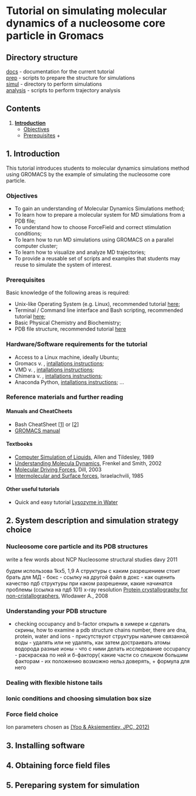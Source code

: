 # Tutorial on simulating molecular dynamics of a nucleosome core particle in Gromacs
## Directory structure
[docs](docs) - documentation for the current tutorial  
[prep](prep) - scripts to prepare the structure for simulations  
[simul](simul) - directory to perform simulations  
[analysis](analysis) - scripts to perform trajectory analysis  

## Contents
1. [**Introduction**](#Introduction) 
   + [Objectives](#Objectives)
   + [Prerequisites](#Prerequisites)
     +[]()





<a name="Introduction"/>

## 1. Introduction
This tutorial introduces students to molecular dynamics simulations method using GROMACS by the example of simulating the nucleosome core particle. 

<a name="Objectives"/>

### Objectives

- To gain an understanding of Molecular Dynamics Simulations method;
- To learn how to prepare a molecular system for MD simulations from a PDB file;
- To understand how to choose ForceField and correct stimulation conditions;
- To learn how to run MD simulations using GROMACS on a parallel computer cluster;
- To learn how to visualize and analyze MD trajectories;
- To provide a reusable set of scripts and examples that students may reuse to simulate the system of interest.

### Prerequisites
Basic knowledge of the following areas is required:
- Unix-like Operating System (e.g. Linux), recommended tutorial [here](http://swcarpentry.github.io/shell-novice/);
- Terminal / Command line interface and Bash scripting, recommended tutorial [here](http://swcarpentry.github.io/shell-novice/); 
- Basic Physical Chemistry and Biochemistry;
- PDB file structure, recommended tutorial [here](https://pdb101.rcsb.org/learn/guide-to-understanding-pdb-data/introduction)

### Hardware/Software requirements for the tutorial
- Access to a Linux machine, ideally Ubuntu;
- Gromacs v. , [intallations instructions]();
- VMD v. , [intallations instructions]();
- Chimera v. , [intallations instructions]();
- Anaconda Python, [intallations instructions]();
...

### Reference materials and further reading

#### Manuals and CheatCheets
- Bash CheatSheet [[1]](https://gist.github.com/LeCoupa/122b12050f5fb267e75f) or [[2]](https://devhints.io/bash)
- [GROMACS manual](http://ftp.gromacs.org/pub/manual/manual-5.0.4.pdf)


#### Textbooks 

- [Computer Simulation of Liquids](https://books.google.ru/books/about/Computer_Simulation_of_Liquids.html?id=O32VXB9e5P4C&redir_esc=y), Allen and Tildesley, 1989
- [Understanding Molecula Dynamics](https://www.sciencedirect.com/science/book/9780122673511), Frenkel and Smith, 2002
- [Molecular Driving Forces](https://books.google.ru/books/about/Molecular_Driving_Forces.html?id=hdeODhjp1bUC&redir_esc=y), Dill, 2003 
- [Intermolecular and Surface forces](https://www.sciencedirect.com/science/book/9780123751829), Israelachvili, 1985

#### Other useful tutorials

- Quick and easy tutorial [Lysozyme in Water](http://www.bevanlab.biochem.vt.edu/Pages/Personal/justin/gmx-tutorials/lysozyme/index.html)

## 2. System description and simulation strategy choice
### Nucleosome core particle and its PDB structures
write a few words about NCP
Nucleosome structural studies davy 2011

будем использова 1kx5, 1,9 А
структуры с каким разрешением стоит брать для МД - бокс - ссылку на другой файл в докс - как оценить качество пдб структуры
при каком разрешении, какие начинатся проблемы (ссылка на пдб 101) x-ray resolution
[Protein crystallography for non-cristallographers](https://www.ncbi.nlm.nih.gov/pubmed/18034855), Wlodawer A., 2008

### Understanding your PDB structure 

- checking occupancy and b-factor
открыть в химере и сделать скрины, how to examine a pdb structure
chains number, 
there are dna, protein, water and ions - присутствуют структуры
наличие связанной воды - удалять или не удалять, как затем достраивать атомы водорода
разные ионы - что с ними делать
исследование occupancy - раскраскаа по ней и б-фактору( какие части со слишком большим факторам - их положению возможно нельз доверять, + формула для него

### Dealing with flexible histone tails

### Ionic conditions and choosing simulation box size

### Force field choice

Ion parameters chosen as [(Yoo & Aksiementiev, JPC, 2012)](https://pubs.acs.org/doi/abs/10.1021/jz201501a)

## 3. Installing software

## 4. Obtaining force field files

## 5. Pereparing system for simulation

